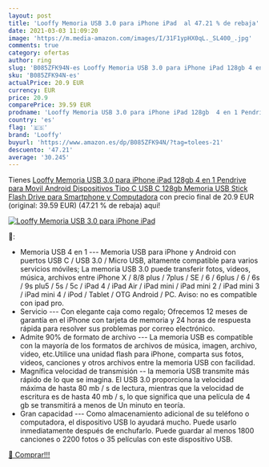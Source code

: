 ```yaml
---
layout: post
title: 'Looffy Memoria USB 3.0 para iPhone iPad  al 47.21 % de rebaja'
date: 2021-03-03 11:09:20
image: 'https://m.media-amazon.com/images/I/31F1ypHX0qL._SL400_.jpg'
comments: true
category: ofertas
author: ring
slug: 'B085ZFK94N-es Looffy Memoria USB 3.0 para iPhone iPad 128gb 4 en 1...'
sku: 'B085ZFK94N-es'
actualPrice: 20.9 EUR
currency: EUR
price: 20.9
comparePrice: 39.59 EUR
prodname: 'Looffy Memoria USB 3.0 para iPhone iPad 128gb  4 en 1 Pendrive para Movil Android  Dispositivos Tipo C USB C 128gb  Memoria USB Stick Flash Drive para Smartphone y Computadora'
country: 'es'
flag: '🇪🇸'
brand: 'Looffy'
buyurl: 'https://www.amazon.es/dp/B085ZFK94N/?tag=tolees-21'
descuento: '47.21'
average: '30.245'
---
```


Tienes [Looffy Memoria USB 3.0 para iPhone iPad 128gb  4 en 1 Pendrive para Movil Android  Dispositivos Tipo C USB C 128gb  Memoria USB Stick Flash Drive para Smartphone y Computadora](https://www.amazon.es/dp/B085ZFK94N/?tag=tolees-21) con precio final de  20.9 EUR (original: 39.59 EUR) (47.21 %  de rebaja) aqui!

[![Looffy Memoria USB 3.0 para iPhone iPad ](https://m.media-amazon.com/images/I/31F1ypHX0qL._SL400_.jpg)](https://www.amazon.es/dp/B085ZFK94N/?tag=tolees-21)

🔎:

- Memoria USB 4 en 1 --- Memoria USB para iPhone y Android con puertos USB C / USB 3.0 / Micro USB, altamente compatible para varios servicios móviles; La memoria USB 3.0 puede transferir fotos, videos, música, archivos entre iPhone X / 8/8 plus / 7plus / SE / 6 / 6plus / 6 / 6s / 9s plu5 / 5s / 5c / iPad 4 / iPad Air / iPad mini / iPad mini 2 / iPad mini 3 / iPad mini 4 / iPod / Tablet / OTG Android / PC. Aviso: no es compatible con ipad pro.
- Servicio --- Con elegante caja como regalo; Ofrecemos 12 meses de garantía en el iPhone con tarjeta de memoria y 24 horas de respuesta rápida para resolver sus problemas por correo electrónico.
- Admite 90% de formato de archivo --- La memoria USB es compatible con la mayoría de los formatos de archivos de música, imagen, archivo, video, etc.Utilice una unidad flash para iPhone, comparta sus fotos, videos, canciones y otros archivos entre la memoria USB con facilidad.
- Magnífica velocidad de transmisión -- la memoria USB transmite más rápido de lo que se imagina. El USB 3.0 proporciona la velocidad máxima de hasta 80 mb / s de lectura, mientras que la velocidad de escritura es de hasta 40 mb / s, lo que significa que una película de 4 gb se transmitirá a menos de Un minuto en teoría.
- Gran capacidad --- Como almacenamiento adicional de su teléfono o computadora, el dispositivo USB lo ayudará mucho. Puede usarlo inmediatamente después de enchufarlo. Puede guardar al menos 1800 canciones o 2200 fotos o 35 películas con este dispositivo USB.

[🛒 Comprar!!!](https://www.amazon.es/dp/B085ZFK94N/?tag=tolees-21)
